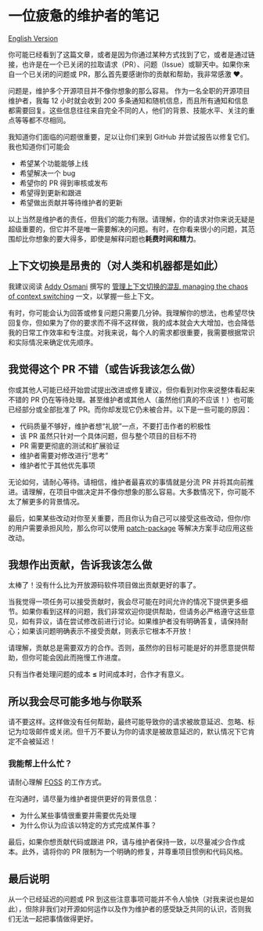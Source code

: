 # 一位疲惫的维护者的笔记

[English Version](https://github.com/pi0/tired-maintainer)

你可能已经看到了这篇文章，或者是因为你通过某种方式找到了它，或者是通过链接，也许是在一个已关闭的拉取请求（PR）、问题（Issue）或聊天中。如果你来自一个已关闭的问题或 PR，那么首先要感谢你的贡献和帮助，我非常感激 ❤️。

问题是，维护多个开源项目并不像你想象的那么容易。 作为一名全职的开源项目维护者，我每 12 小时就会收到 200 多条通知和随机信息，而且所有通知和信息都需要回复。这些信息往往来自完全不同的人，他们的背景、技能水平、关注的重点等等都不尽相同。

我知道你们面临的问题很重要，足以让你们来到 GitHub 并尝试报告以修复它们。我也知道你们可能会

- 希望某个功能能够上线
- 希望解决一个 bug
- 希望你的 PR 得到审核或发布
- 希望得到更新和跟进
- 希望做出贡献并等待维护者的更新

以上当然是维护者的责任，但我们的能力有限。请理解，你的请求对你来说无疑是超级重要的，但它并不是唯一需要解决的问题。有时，在你看来很小的问题，其范围却比你想象的要大得多，即使是解释问题也**耗费时间和精力**。

## 上下文切换是昂贵的（对人类和机器都是如此）

我建议阅读 [Addy Osmani](**https://twitter.com/addyosmani) 撰写的 [管理上下文切换的混乱 managing the chaos of context switching](https://leaddev.com/process/managing-chaos-context-switching) 一文，以掌握一些上下文。

有时，你可能会认为回答或修复问题只需要几分钟。我理解你的想法，也希望尽快回复你，但如果为了你的要求而不得不这样做，我的成本就会大大增加，也会降低我的日常工作效率和专注度。对我来说，每个人的需求都很重要，我需要根据常识和实际情况来确定优先顺序。

## 我觉得这个 PR 不错（或告诉我该怎么做）

你或其他人可能已经开始尝试提出改进或修复建议，但你看到对你来说整体看起来不错的 PR 仍在等待处理。甚至维护者或其他人（虽然他们真的不应该！）也可能已经部分或全部批准了 PR。而你却发现它仍未被合并。以下是一些可能的原因：

- 代码质量不够好，维护者想“礼貌”一点，不要打击作者的积极性
- 该 PR 虽然只针对一个具体问题，但与整个项目的目标不符
- PR 需要更彻底的测试和扩展验证
- 维护者需要对修改进行“思考”
- 维护者忙于其他优先事项

无论如何，请耐心等待。请相信，维护者最喜欢的事情就是分流 PR 并将其向前推进。请理解，在项目中做决定并不像你想象的那么容易。大多数情况下，你可能不太了解更多的背景情况。

最后，如果某些改动对你至关重要，而且你认为自己可以接受这些改动，但你/你的用户需要承担风险，那么你可以使用 [patch-package](https://www.npmjs.com/package/patch-package) 等解决方案手动应用这些改动。

## 我想作出贡献，告诉我该怎么做

太棒了！没有什么比为开放源码软件项目做出贡献更好的事了。

当我觉得一项任务可以接受贡献时，我会尽可能在时间允许的情况下提供更多细节。如果你看到这样的问题，我们非常欢迎你提供帮助，但请务必严格遵守这些意见，如有异议，请在尝试修改前进行讨论。如果维护者没有明确答复，请保持耐心；如果该问题明确表示不接受贡献，则表示它根本不开放！

请理解，贡献总是需要双方的合作。否则，虽然你的目标可能是好的并愿意提供帮助，但你可能会因此而拖慢工作进度。

只有当作者处理问题的成本 **≤** 时间成本时，合作才有意义。

## 所以我会尽可能多地与你联系

请不要这样。这样做没有任何帮助，最终可能导致你的请求被故意延迟、忽略、标记为垃圾邮件或关闭。但千万不要认为你的请求是被故意延迟的，默认情况下它肯定不会被延迟！

### 我能帮上什么忙？

请耐心理解 [FOSS](https://en.wikipedia.org/wiki/Free_and_open-source_software) 的工作方式。

在沟通时，请尽量为维护者提供更好的背景信息：

- 为什么某些事情很重要并需要优先处理
- 为什么你认为应该以特定的方式完成某件事？

最后，如果你想贡献代码或跟进 PR，请与维护者保持一致，以尽量减少合作成本。此外，请将你的 PR 限制为一个明确的修复，并尊重项目惯例和代码风格。

## 最后说明

从一个已经延迟的问题或 PR 到这些注意事项可能并不令人愉快（对我来说也是如此），但除非我们对开源如何运作以及作为维护者的感受缺乏共同的认识，否则我们无法一起把事情做得更好。
